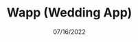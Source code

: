 ---
title: Wapp (Wedding App)
description: A full-stack application used for our wedding. React and Redux frontend with a No-SQL Db. Wapp has guests login, record meal choice and provides other information about the wedding. Also includes a series of scroll-driven animations.
date: 07/16/2022
coverImage: /wapp/wapp-logo.webp
projectId: programming
published: true
technologies: [ Typescript, React, Redux, Express, MongoDb ]
---